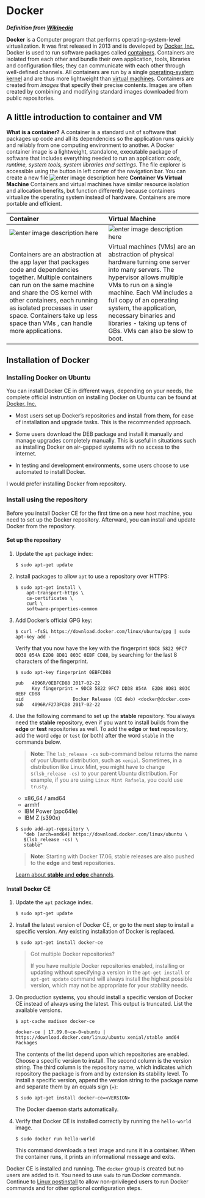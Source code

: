 # Docker

***Definition from [Wikipedia](https://en.wikipedia.org/wiki/Docker_%28software%29)***

**Docker** is a Computer program that performs operating-system-level virtualization. It was first released in 2013 and is developed by [Docker, Inc.](https://en.wikipedia.org/wiki/Docker,_Inc. "Docker, Inc.")[](https://en.wikipedia.org/wiki/Docker_(software)#cite_note-os4u-8)
Docker is used to run software packages called [containers](https://en.wikipedia.org/wiki/Container_(virtualization) "Container (virtualization)"). Containers are isolated from each other and bundle their own application, tools, libraries and configuration files; they can communicate with each other through well-defined channels. All containers are run by a single [operating-system kernel](https://en.wikipedia.org/wiki/Kernel_(operating_system) "Kernel (operating system)") and are thus more lightweight than [virtual machines](https://en.wikipedia.org/wiki/Virtual_machine "Virtual machine"). Containers are created from _images_ that specify their precise contents. Images are often created by combining and modifying standard images downloaded from public repositories.

##  A little introduction to container and VM
**What is a container?** 
A container is a standard unit of software that packages up code and all its dependencies so the application runs quickly and reliably from one computing environment to another.
A Docker container image is a lightweight, standalone, executable package of software that includes everything needed to run an application: *code, runtime, system tools, system libraries and settings.*
The file explorer is accessible using the button in left corner of the navigation bar. You can create a new file 
![enter image description here](https://www.docker.com/sites/default/files/d8/styles/large/public/2018-11/container-what-is-container.png?itok=vle7kjDj)
**Container Vs Virtual Machine** 
 Containers and virtual machines have similar resource isolation and allocation benefits, but function differently because containers virtualize the operating system instead of hardware. Containers are more portable and efficient.
   

Container         |  Virtual Machine
:-------------------------|:-------------------------
![enter image description here](https://www.docker.com/sites/default/files/d8/2018-11/docker-containerized-appliction-blue-border_2.png)  | ![enter image description here](https://www.docker.com/sites/default/files/d8/2018-11/container-vm-whatcontainer_2.png)
|Containers are an abstraction at the app layer that packages code and dependencies together. Multiple containers can run on the same machine and share the OS kernel with other containers, each running as isolated processes in user space. Containers take up less space than VMs , can handle more applications. | Virtual machines (VMs) are an abstraction of physical hardware turning one server into many servers. The hypervisor allows multiple VMs to run on a single machine. Each VM includes a full copy of an operating system, the application, necessary binaries and libraries - taking up tens of GBs. VMs can also be slow to boot.


## Installation of Docker
### Installing Docker on Ubuntu 
You can install Docker CE in different ways, depending on your needs, the complete official instruntion on installing Docker on Ubuntu can be found at  [Docker, Inc.](https://docs.docker.com/v17.09/engine/installation/linux/docker-ce/ubuntu/) 

-   Most users set up Docker’s repositories and install from them, for ease of installation and upgrade tasks. This is the recommended approach.
    
-   Some users download the DEB package and install it manually and manage upgrades completely manually. This is useful in situations such as installing Docker on air-gapped systems with no access to the internet.
    
-   In testing and development environments, some users choose to use automated to install Docker.

I would prefer installing Docker from repository.
### Install using the repository

Before you install Docker CE for the first time on a new host machine, you need to set up the Docker repository. Afterward, you can install and update Docker from the repository.

#### Set up the repository

1.  Update the `apt` package index:
    
    ```
    $ sudo apt-get update
    
    ```
    
2.  Install packages to allow `apt` to use a repository over HTTPS:
    
    ```
    $ sudo apt-get install \
        apt-transport-https \
        ca-certificates \
        curl \
        software-properties-common
    
    ```
    
3.  Add Docker’s official GPG key:
    
    ```
    $ curl -fsSL https://download.docker.com/linux/ubuntu/gpg | sudo apt-key add -
    
    ```
    
    Verify that you now have the key with the fingerprint `9DC8 5822 9FC7 DD38 854A E2D8 8D81 803C 0EBF CD88`, by searching for the last 8 characters of the fingerprint.
    
    ```
    $ sudo apt-key fingerprint 0EBFCD88
    
    pub   4096R/0EBFCD88 2017-02-22
          Key fingerprint = 9DC8 5822 9FC7 DD38 854A  E2D8 8D81 803C 0EBF CD88
    uid                  Docker Release (CE deb) <docker@docker.com>
    sub   4096R/F273FCD8 2017-02-22
    
    ```
    
4.  Use the following command to set up the **stable** repository. You always need the **stable** repository, even if you want to install builds from the **edge** or **test** repositories as well. To add the **edge** or **test** repository, add the word `edge` or `test` (or both) after the word `stable` in the commands below.
    
    > **Note**: The `lsb_release -cs` sub-command below returns the name of your Ubuntu distribution, such as `xenial`. Sometimes, in a distribution like Linux Mint, you might have to change `$(lsb_release -cs)` to your parent Ubuntu distribution. For example, if you are using `Linux Mint Rafaela`, you could use `trusty`.
    
    -   x86_64 / amd64
    -   armhf
    -   IBM Power (ppc64le)
    -   IBM Z (s390x)
    
    ```
    $ sudo add-apt-repository \
       "deb [arch=amd64] https://download.docker.com/linux/ubuntu \
       $(lsb_release -cs) \
       stable"
    
    ```
    
    > **Note**: Starting with Docker 17.06, stable releases are also pushed to the **edge** and **test** repositories.
    
    [Learn about **stable** and **edge** channels](https://docs.docker.com/v17.09/engine/installation/).
    

#### Install Docker CE

1.  Update the `apt` package index.
    
    ```
    $ sudo apt-get update
    
    ```
    
2.  Install the latest version of Docker CE, or go to the next step to install a specific version. Any existing installation of Docker is replaced.
    
    ```
    $ sudo apt-get install docker-ce
    
    ```
    
    > Got multiple Docker repositories?
    > 
    > If you have multiple Docker repositories enabled, installing or updating without specifying a version in the `apt-get install` or `apt-get update` command will always install the highest possible version, which may not be appropriate for your stability needs.
    
3.  On production systems, you should install a specific version of Docker CE instead of always using the latest. This output is truncated. List the available versions.
    
    ```
    $ apt-cache madison docker-ce
    
    docker-ce | 17.09.0~ce-0~ubuntu | https://download.docker.com/linux/ubuntu xenial/stable amd64 Packages
    
    ```
    
    The contents of the list depend upon which repositories are enabled. Choose a specific version to install. The second column is the version string. The third column is the repository name, which indicates which repository the package is from and by extension its stability level. To install a specific version, append the version string to the package name and separate them by an equals sign (`=`):
    
    ```
    $ sudo apt-get install docker-ce=<VERSION>
    
    ```
    
    The Docker daemon starts automatically.
    
4.  Verify that Docker CE is installed correctly by running the `hello-world` image.
    
    ```
    $ sudo docker run hello-world
    
    ```
    
    This command downloads a test image and runs it in a container. When the container runs, it prints an informational message and exits.
    

Docker CE is installed and running. The `docker` group is created but no users are added to it. You need to use `sudo` to run Docker commands. Continue to [Linux postinstall](https://docs.docker.com/v17.09/engine/installation/linux/linux-postinstall/) to allow non-privileged users to run Docker commands and for other optional configuration steps.



